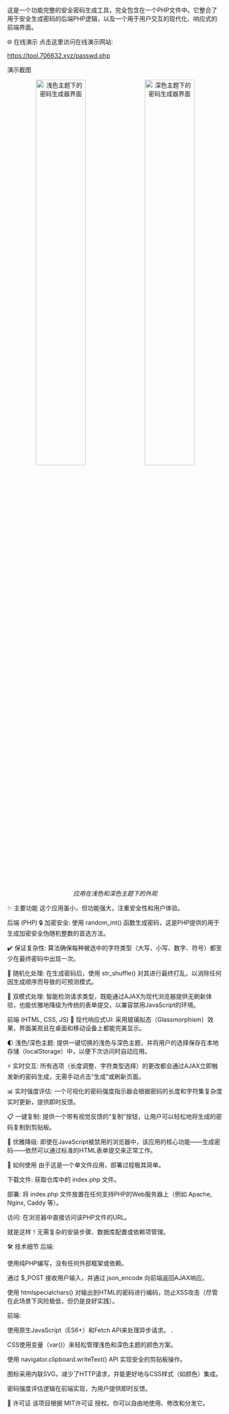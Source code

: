 这是一个功能完整的安全密码生成工具，完全包含在一个PHP文件中。它整合了用于安全生成密码的后端PHP逻辑，以及一个用于用户交互的现代化、响应式的前端界面。

🌐 在线演示
点击这里访问在线演示网站:

https://tool.706632.xyz/passwd.php

演示截图
<p align="center">
<img src="https://storage.googleapis.com/gemini-prod/images/2024/05/20/image_1.png" alt="浅色主题下的密码生成器界面" width="48%">
&nbsp;
<img src="https://storage.googleapis.com/gemini-prod/images/2024/05/20/image_2.png" alt="深色主题下的密码生成器界面" width="48%">
</p>
<p align="center"><em>应用在浅色和深色主题下的外观</em></p>

✨ 主要功能
这个应用虽小，但功能强大，注重安全性和用户体验。

后端 (PHP)
🔒 加密安全: 使用 random_int() 函数生成密码，这是PHP提供的用于生成加密安全伪随机整数的首选方法。

✔️ 保证复杂性: 算法确保每种被选中的字符类型（大写、小写、数字、符号）都至少在最终密码中出现一次。

🔄 随机化处理: 在生成密码后，使用 str_shuffle() 对其进行最终打乱，以消除任何因生成顺序而导致的可预测模式。

🔌 双模式处理: 智能检测请求类型，既能通过AJAX为现代浏览器提供无刷新体验，也能优雅地降级为传统的表单提交，以兼容禁用JavaScript的环境。

前端 (HTML, CSS, JS)
🎨 现代响应式UI: 采用玻璃拟态（Glassmorphism）效果，界面美观且在桌面和移动设备上都能完美显示。

🌓 浅色/深色主题: 提供一键切换的浅色与深色主题，并将用户的选择保存在本地存储（localStorage）中，以便下次访问时自动应用。

⚡️ 实时交互: 所有选项（长度调整、字符类型选择）的更改都会通过AJAX立即触发新的密码生成，无需手动点击“生成”或刷新页面。

📊 实时强度评估: 一个可视化的密码强度指示器会根据密码的长度和字符集复杂度实时更新，提供即时反馈。

📋 一键复制: 提供一个带有视觉反馈的“复制”按钮，让用户可以轻松地将生成的密码复制到剪贴板。

💪 优雅降级: 即使在JavaScript被禁用的浏览器中，该应用的核心功能——生成密码——依然可以通过标准的HTML表单提交来正常工作。

🚀 如何使用
由于这是一个单文件应用，部署过程极其简单。

下载文件: 获取仓库中的 index.php 文件。

部署: 将 index.php 文件放置在任何支持PHP的Web服务器上（例如 Apache, Nginx, Caddy 等）。

访问: 在浏览器中直接访问该PHP文件的URL。

就是这样！无需复杂的安装步骤、数据库配置或依赖项管理。

🛠️ 技术细节
后端:

使用纯PHP编写，没有任何外部框架或依赖。

通过 $_POST 接收用户输入，并通过 json_encode 向前端返回AJAX响应。

使用 htmlspecialchars() 对输出到HTML的密码进行编码，防止XSS攻击（尽管在此场景下风险极低，但仍是良好实践）。

前端:

使用原生JavaScript（ES6+）和Fetch API来处理异步请求。
.

CSS使用变量（var()）来轻松管理浅色和深色主题的颜色方案。

使用 navigator.clipboard.writeText() API 实现安全的剪贴板操作。

图标采用内联SVG，减少了HTTP请求，并能更好地与CSS样式（如颜色）集成。

密码强度评估逻辑在前端实现，为用户提供即时反馈。

📄 许可证
该项目根据 MIT许可证 授权。你可以自由地使用、修改和分发它。
